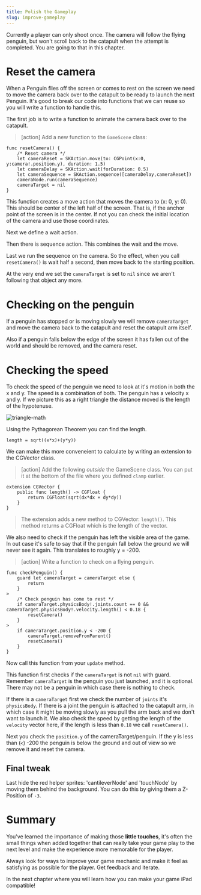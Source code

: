 ```yaml
---
title: Polish the Gameplay
slug: improve-gameplay
---
```


Currently a player can only shoot once. The camera will follow the flying penguin, but
won't scroll back to the catapult when the attempt is completed. You are going to that
in this chapter.

# Reset the camera

When a Penguin flies off the screen or comes to rest on the screen we need to move the camera back over
to the catapult to be ready to launch the next Penguin. It's good to break our code into functions that
we can reuse so you will write a function to handle this.

The first job is to write a function to animate the camera back over to the catapult.

> [action]
> Add a new function to the `GameScene` class:
>
```
func resetCamera() {
    /* Reset camera */
    let cameraReset = SKAction.move(to: CGPoint(x:0, y:camera!.position.y), duration: 1.5)
    let cameraDelay = SKAction.wait(forDuration: 0.5)
    let cameraSequence = SKAction.sequence([cameraDelay,cameraReset])
    cameraNode.run(cameraSequence)
    cameraTarget = nil
}
```
>

This function creates a move action that moves the camera to (x: 0, y: 0). This should be
center of the left half of the screen. That is, if the anchor point of the screen is in the center.
If not you can check the initial location of the camera and use those coordinates.

Next we define a wait action.

Then there is sequence action. This combines the wait and the move.

Last we run the sequence on the camera. So the effect, when you call `resetCamera()` is wait
half a second, then move back to the starting position.

At the very end we set the `cameraTarget` is set to `nil` since we aren't following that object
any more.

# Checking on the penguin

If a penguin has stopped or is moving slowly we will remove `cameraTarget` and move the
camera back to the catapult and reset the catapult arm itself.

Also if a penguin falls below the edge of the screen it has fallen out of the world
and should be removed, and the camera reset.

# Checking the speed

To check the speed of the penguin we need to look at it's motion in both the x and y.
The speed is a combination of both. The penguin has a velocity x and y. If we picture
this as a right triangle the distance moved is the length of the hypotenuse.

![triangle-math](../Tutorial-Images/p12-11-triangle-math.png)

Using the Pythagorean Theorem you can find the length.

`length = sqrt((x*x)+(y*y))`

We can make this more conveneient to calculate by writing an extension to the CGVector
class.

> [action]
> Add the following *outside* the GameScene class. You can put it at the bottom of the
> file where you defined `clamp` earlier.
>
```
extension CGVector {
    public func length() -> CGFloat {
        return CGFloat(sqrt(dx*dx + dy*dy))
    }
}
```
>
> The extension adds a new method to CGVector: `length()`. This method returns a CGFloat
> which is the length of the vector.
>

We also need to check if the penguin has left the visible area of the game. In out case
it's safe to say that if the penguin fall below the ground we will never see it again.
This translates to roughly y = -200.

> [action]
> Write a function to check on a flying penguin.
>
```
func checkPenguin() {
    guard let cameraTarget = cameraTarget else {
        return
    }
>
    /* Check penguin has come to rest */
    if cameraTarget.physicsBody!.joints.count == 0 && cameraTarget.physicsBody!.velocity.length() < 0.18 {
        resetCamera()
    }
>
    if cameraTarget.position.y < -200 {
        cameraTarget.removeFromParent()
        resetCamera()
    }
}
```
>
Now call this function from your `update` method.

This function first checks if the `cameraTarget` is not `nil` with guard. Remember `cameraTarget`
is the penguin you just launched, and it is optional. There may not be a penguin in which case
there is nothing to check.

If there is a `cameraTarget` first we check the number of `joints` it's `physicsBody`. If there
is a joint the penguin is attached to the catapult arm, in which case it might be moving slowly
as you pull the arm back and we don't want to launch it. We also check the speed by getting the
length of the `velocity` vector here, if the length is less than `0.18` we call `resetCamera()`.

Next you check the `position.y` of the cameraTarget/penguin. If the y is less than (`<`) -200
the penguin is below the ground and out of view so we remove it and reset the camera.

## Final tweak

Last hide the red helper sprites: 'cantileverNode' and 'touchNode' by moving them behind
the background. You can do this by giving them a Z-Position of `-3`.

# Summary

You've learned the importance of making those **little touches**, it's often the small
things when added together that can really take your game play to the next level and
make the experience more memorable for the player.

Always look for ways to improve your game mechanic and make it feel as satisfying as
possible for the player. Get feedback and iterate.

In the next chapter where you will learn how you can make your game iPad compatible!
